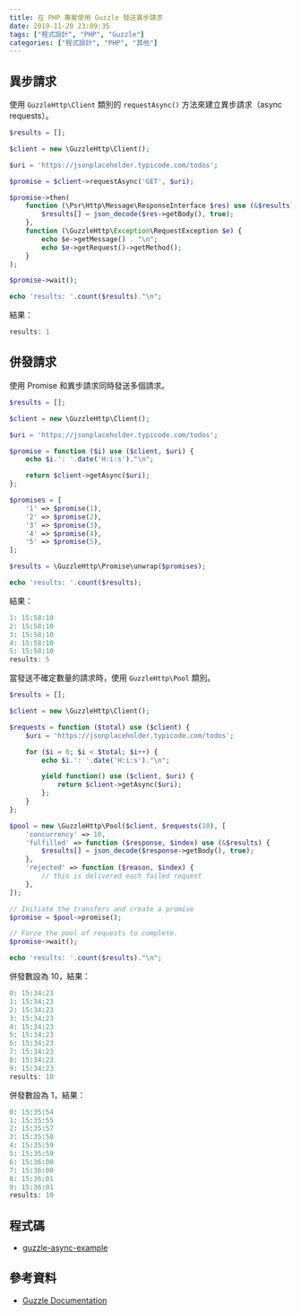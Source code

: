 ```yaml
---
title: 在 PHP 專案使用 Guzzle 發送異步請求
date: 2019-11-20 23:09:35
tags: ["程式設計", "PHP", "Guzzle"]
categories: ["程式設計", "PHP", "其他"]
---
```


## 異步請求

使用 `GuzzleHttp\Client` 類別的 `requestAsync()` 方法來建立異步請求（async requests）。

```php
$results = [];

$client = new \GuzzleHttp\Client();

$uri = 'https://jsonplaceholder.typicode.com/todos';

$promise = $client->requestAsync('GET', $uri);

$promise->then(
    function (\Psr\Http\Message\ResponseInterface $res) use (&$results) {
        $results[] = json_decode($res->getBody(), true);
    },
    function (\GuzzleHttp\Exception\RequestException $e) {
        echo $e->getMessage() . "\n";
        echo $e->getRequest()->getMethod();
    }
);

$promise->wait();

echo 'results: '.count($results)."\n";
```

結果：

```php
results: 1
```

## 併發請求

使用 Promise 和異步請求同時發送多個請求。

```php
$results = [];

$client = new \GuzzleHttp\Client();

$uri = 'https://jsonplaceholder.typicode.com/todos';

$promise = function ($i) use ($client, $uri) {
    echo $i.': '.date('H:i:s')."\n";

    return $client->getAsync($uri);
};

$promises = [
    '1' => $promise(1),
    '2' => $promise(2),
    '3' => $promise(3),
    '4' => $promise(4),
    '5' => $promise(5),
];

$results = \GuzzleHttp\Promise\unwrap($promises);

echo 'results: '.count($results);
```

結果：

```php
1: 15:58:10
2: 15:58:10
3: 15:58:10
4: 15:58:10
5: 15:58:10
results: 5
```

當發送不確定數量的請求時，使用 `GuzzleHttp\Pool` 類別。

```php
$results = [];

$client = new \GuzzleHttp\Client();

$requests = function ($total) use ($client) {
    $uri = 'https://jsonplaceholder.typicode.com/todos';

    for ($i = 0; $i < $total; $i++) {
        echo $i.': '.date('H:i:s')."\n";

        yield function() use ($client, $uri) {
            return $client->getAsync($uri);
        };
    }
};

$pool = new \GuzzleHttp\Pool($client, $requests(10), [
    'concurrency' => 10,
    'fulfilled' => function ($response, $index) use (&$results) {
        $results[] = json_decode($response->getBody(), true);
    },
    'rejected' => function ($reason, $index) {
        // this is delivered each failed request
    },
]);

// Initiate the transfers and create a promise
$promise = $pool->promise();

// Force the pool of requests to complete.
$promise->wait();

echo 'results: '.count($results)."\n";
```

併發數設為 10，結果：

```php
0: 15:34:23
1: 15:34:23
2: 15:34:23
3: 15:34:23
4: 15:34:23
5: 15:34:23
6: 15:34:23
7: 15:34:23
8: 15:34:23
9: 15:34:23
results: 10
```

併發數設為 1，結果：

```php
0: 15:35:54
1: 15:35:55
2: 15:35:57
3: 15:35:58
4: 15:35:59
5: 15:35:59
6: 15:36:00
7: 15:36:00
8: 15:36:01
9: 15:36:01
results: 10
```

## 程式碼

- [guzzle-async-example](https://github.com/memochou1993/guzzle-async-example)

## 參考資料

- [Guzzle Documentation](http://docs.guzzlephp.org/)
